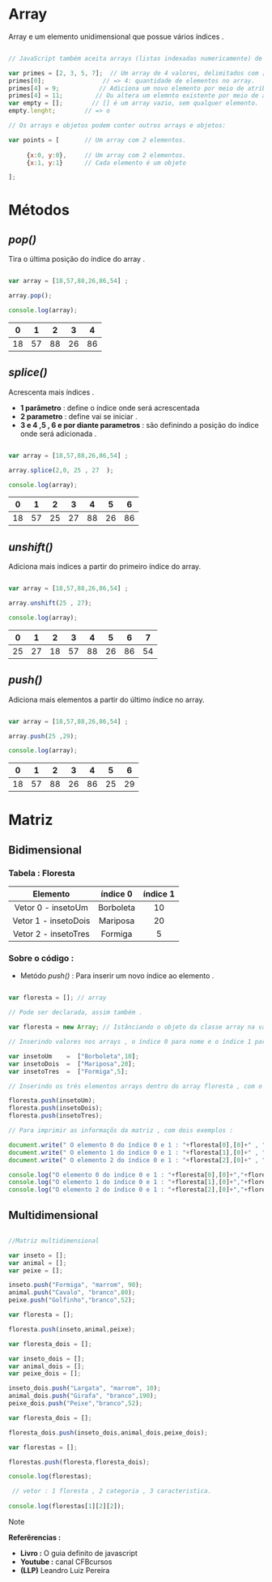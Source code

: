 # Array

<p> Array e um elemento unidimensional que possue vários índices .</p>

```javascript

// JavaScript também aceita arrays (listas indexadas numericamente) de valores.

var primes = [2, 3, 5, 7];  // Um array de 4 valores, delimitados com [ e ].
primes[0];                // => 4: quantidade de elementos no array.
primes[4] = 9;           // Adiciona um novo elemento por meio de atribuição.
primes[4] = 11;         // Ou altera um elemnto existente por meio de atribuição.
var empty = [];        // [] é um array vazio, sem qualquer elemento.
empty.lenght;        // => o

// Os arrays e objetos podem conter outros arrays e objetos:

var points = [       // Um array com 2 elementos.
     
     {x:0, y:0},     // Um array com 2 elementos. 
     {x:1, y:1}      // Cada elemento é um objeto

];


```

# Métodos

## _pop()_ 

 Tira o última posição do índice do array .

```javascript 

var array = [18,57,88,26,86,54] ;

array.pop();

console.log(array);


```


| 0 | 1 | 2 | 3 | 4 | 
|:-:|:-:|:-:|:-:|:-:|
|18 | 57|88| 26| 86 |



## _splice()_ 

 Acrescenta mais índices .

* **1 parâmetro** : define o índice onde será acrescentada  
* **2 parametro** :  define vai se iniciar .
* **3 e 4 ,5 , 6 e por diante parametros** :   são 
definindo a posição do índice onde será adicionada  .

```javascript 

var array = [18,57,88,26,86,54] ;

array.splice(2,0, 25 , 27  );

console.log(array);


```

| 0 | 1 | 2 | 3 | 4 | 5 | 6 | 
|:-:|:-:|:-:|:-:|:-:|:-:|:-:|
|18 | 57|25 | 27 | 88 | 26| 86 |




##  _unshift()_ 

 Adiciona mais indices a partir do primeiro índice do array.

```javascript 

var array = [18,57,88,26,86,54] ;

array.unshift(25 , 27);

console.log(array);


```


| 0 | 1 | 2 | 3 | 4 | 5 | 6 | 7 |
|:-:|:-:|:-:|:-:|:-: | :-:| :-: |:-:|
| 25 |27 | 18 | 57|88| 26| 86 | 54|


## _push()_ 

Adiciona mais elementos  a partir do último índice  no array.

```javascript 

var array = [18,57,88,26,86,54] ;

array.push(25 ,29);

console.log(array);


```


| 0 | 1 | 2 | 3 | 4 |5|6 |
|:-:|:-:|:-:|:-:|:-:|:-:|:-:|
|18 | 57|88| 26| 86 |25|29|




# Matriz 

## Bidimensional 

### Tabela : Floresta 

| Elemento | índice 0  | índice 1 |
|:--:|:--:|:--:|
|Vetor 0 - insetoUm   | Borboleta | 10 |
|Vetor 1 - insetoDois | Mariposa | 20 |
|Vetor 2 - insetoTres | Formiga | 5 |

### Sobre o código :

* Metódo _push()_ : Para inserir um novo índice ao elemento .

```javascript 

var floresta = []; // array 

// Pode ser declarada, assim também .

var floresta = new Array; // Istânciando o objeto da classe array na variável floresta .

// Inserindo valores nos arrays , o índice 0 para nome e o índice 1 para quantidade .

var insetoUm    =  ["Borboleta",10];
var insetoDois  =  ["Mariposa",20];
var insetoTres  =  ["Formiga",5];

// Inserindo os três elementos arrays dentro do array floresta , com o método push(), assim se tornando uma matriz .

floresta.push(insetoUm);
floresta.push(insetoDois);
floresta.push(insetoTres);

// Para imprimir as informaçõs da matriz , com dois exemplos : 

document.write(" O elemento 0 do índice 0 e 1 : "+floresta[0],[0]+" , "+floresta[0],[1]+" <br> ");
document.write(" O elemento 1 do índice 0 e 1 : "+floresta[1],[0]+" , "+floresta[1],[1]+" <br> ");
document.write(" O elemento 2 do índice 0 e 1 : "+floresta[2],[0]+" , "+floresta[2],[1]+" <br> ");

console.log("O elemento 0 do indice 0 e 1 : "+floresta[0],[0]+","+floresta[0],[1]+"\n");
console.log("O elemento 1 do índice 0 e 1 : "+floresta[1],[0]+","+floresta[1],[1]+"\n");
console.log("O elemento 2 do índice 0 e 1 : "+floresta[2],[0]+","+floresta[2],[1]+"\n");

```

<!--
## Tridimensional 

### Sobre o código : 

* Estrutura _for()_ encadeado  : Para leitura de cada índice dos elementos .

* Metódo _push()_ : Para inserir um novo índice ao elemento .


```javascript 

unidimensional_lin= [];
item = [];
item_2 = [];
item.push(1,4,5);
item_2.push(2,4,7);

unidimensional_lin.push(item,item_2);

bidimensional_coluna = [];

ite = [];
ite_2 = [];
ite.push("63","837","377");
ite_2.push(738,738,899);

bidimensional_coluna.push(ite,ite_2);

tridimensional_profu = [];

it = [];
it_2 = [];
it.push("633","8327","3772");
it_2.push(7388,7382,1839);

tridimensional_profu.push(it,it_2)

cubo = [];

cubo.push(unidimensional_lin, bidimensional_coluna,tridimensional_profu);

console.log(cubo[1][1][0]);

console.log(cubo);

/* resolvendo 
for (var s = 0; 2 < s ;s++){
  console.log(cubo[s]);
}

for (var j = 0;3<j;j++){
  for (var k = 0;2<k;k++){
    for (var i = 0;2<i;i++){
      console.log(cubo[j][k][i]);
     }
   } 
}
*/

```
-->

## Multidimensional 

```javascript 

//Matriz multidimensional 

var inseto = [];
var animal = [];
var peixe = [];

inseto.push("Formiga", "marrom", 90);
animal.push("Cavalo", "branco",80);
peixe.push("Golfinho","branco",52);

var floresta = [];

floresta.push(inseto,animal,peixe);

var floresta_dois = [];

var inseto_dois = [];
var animal_dois = [];
var peixe_dois = [];

inseto_dois.push("Largata", "marrom", 10);
animal_dois.push("Girafa", "branco",190);
peixe_dois.push("Peixe","branco",52);

var floresta_dois = [];

floresta_dois.push(inseto_dois,animal_dois,peixe_dois);

var florestas = [];

florestas.push(floresta,floresta_dois);

console.log(florestas);

 // vetor : 1 floresta , 2 categoria , 3 caracteristica.
 
console.log(florestas[1][2][2]);


```

> [!NOTE]
> <strong> Referêrencias : </strong> <br>
> * **Livro :** O guia definito de javascript 
> * **Youtube :** canal CFBcursos
> * **(LLP)** Leandro Luiz Pereira 
